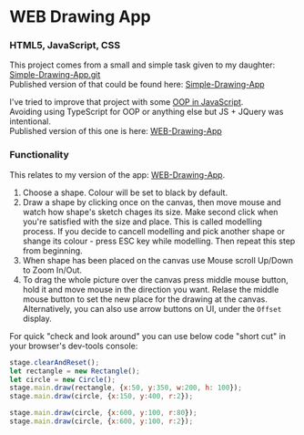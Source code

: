 # WEB Drawing App

### HTML5, JavaScript, CSS

This project comes from a small and simple task given to my daughter:
[Simple-Drawing-App.git](https://github.com/robloxcoolabc123/Simple-Drawing-App)\
Published version of that could be found here:
[Simple-Drawing-App](https://robloxcoolabc123.github.io/Simple-Drawing-App/)

I've tried to improve that project with some [OOP in JavaScript](https://developer.mozilla.org/en-US/docs/Web/JavaScript/Reference/Classes).\
Avoiding using TypeScript for OOP or anything else but JS + JQuery was intentional.\
Published version of this one is here:
[WEB-Drawing-App](https://filkovsp.github.io/WEB-Drawing-App)

### Functionality
This relates to my version of the app: [WEB-Drawing-App](https://filkovsp.github.io/WEB-Drawing-App).
1. Choose a shape. Colour will be set to black by default.
2. Draw a shape by clicking once on the canvas, then move mouse and watch how shape's sketch chages its size. Make second click when you're satisfied with the size and place. This is called modelling process. If you decide to cancell modelling and pick another shape or shange its colour - press ESC key while modelling. Then repeat this step from beginning.
3. When shape has been placed on the canvas use Mouse scroll Up/Down to Zoom In/Out.
3. To drag the whole picture over the canvas press middle mouse button, hold it and move mouse in the direction you want. Relase the middle mouse button to set the new place for the drawing at the canvas. Alternatively, you can also use arrow buttons on UI, under the `Offset` display.

For quick "check and look around" you can use below code "short cut" in your browser's dev-tools console:
```javascript
stage.clearAndReset();
let rectangle = new Rectangle();
let circle = new Circle();
stage.main.draw(rectangle, {x:50, y:350, w:200, h: 100});
stage.main.draw(circle, {x:150, y:400, r:2});

stage.main.draw(circle, {x:600, y:100, r:80});
stage.main.draw(circle, {x:600, y:100, r:2});
```